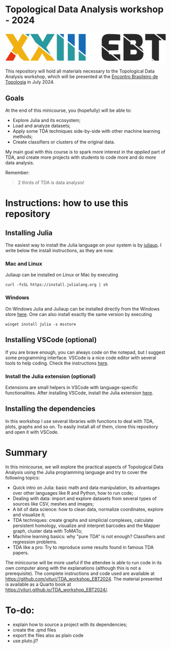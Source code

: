 # Topological Data Analysis workshop - 2024

![](images/ebt.png)

This repository will hold all materials necessary to the Topological Data Analysis workshop, which will be presented at the [Encontro Brasileiro de Topologia](https://xxiiiebt.ime.ufba.br/) in July 2024.

## Goals

At the end of this minicourse, you (hopefully) will be able to:

- Explore Julia and its ecosystem;
- Load and analyze datasets;
- Apply some TDA techniques side-by-side with other machine learning methods;
- Create classifiers or clusters of the original data.

My main goal with this course is to spark more interest in the *applied* part of TDA, and create more projects with students to code more and do more data analysis.

Remember: 

> 2 thirds of TDA is data analysis!

# Instructions: how to use this repository

## Installing Julia

The easiest way to install the Julia language on your system is by [juliaup](https://github.com/JuliaLang/juliaup). I write below the install instructions, as they are now.

### Mac and Linux
Juliaup can be installed on Linux or Mac by executing

```
curl -fsSL https://install.julialang.org | sh
```

### Windows
On Windows Julia and Juliaup can be installed directly from the Windows store [here](https://www.microsoft.com/store/apps/9NJNWW8PVKMN). One can also install exactly the same version by executing

```
winget install julia -s msstore
```

## Installing VSCode (optional)

If you are brave enough, you can always code on the notepad, but I suggest some programming interface. VSCode is a nice code editor with several tools to help coding. Check the instructions [here](https://code.visualstudio.com/).

### Install the Julia extension (optional)

Extensions are small helpers in VSCode with language-specific functionalities. After installing VSCode, install the Julia extension [here](https://code.visualstudio.com/docs/languages/julia).

## Installing the dependencies

In this workshop I use several libraries with functions to deal with TDA, plots, graphs and so on. To easily install all of them, clone this repository and open it with VSCode.

# Summary

In this minicourse, we will explore the practical aspects of Topological Data Analysis using the Julia programming language and try to cover the following topics:

- Quick intro on Julia: basic math and data manipulation, its advantages over other languages like R and Python, how to run code;
- Dealing with data: import and explore datasets from several types of sources like CSV, meshes and images;
- A bit of data science: how to clean data, normalize coordinates, explore and visualize it;
- TDA techniques: create graphs and simplicial complexes, calculate persistent homology, visualize and interpret barcodes and the Mapper graph, cluster data with ToMATo;
- Machine learning basics: why "pure TDA" is not enough? Classifiers and regression problems.
- TDA like a pro: Try to reproduce some results found in famous TDA papers.

The minicourse will be more useful if the attendee is able to run code in its own computer along with the explanations (although this is not a prerequisite). The complete instructions and code used are available at https://github.com/vituri/TDA_workshop_EBT2024. The material presented is available as a Quarto book at https://vituri.github.io/TDA_workshop_EBT2024/.

# To-do: 

- explain how to source a project with its dependencies;
- create the .qmd files
- export the files also as plain code
- use pluto.jl?

